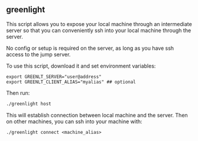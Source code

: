 
## greenlight

This script allows you to expose your local machine through an intermediate
server so that you can conveniently ssh into your local machine
through the server.

No config or setup is required on the server, as long as you have ssh access
to the jump server.

To use this script, download it and set environment variables:

```
export GREENLT_SERVER="user@address"
export GREENLT_CLIENT_ALIAS="myalias" ## optional
```

Then run:

```sh
./greenlight host
```

This will establish connection between local machine and the server.
Then on other machines, you can ssh into your machine with:

```
./greenlight connect <machine_alias>
```

